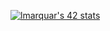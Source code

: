 [![lmarquar's 42 stats](https://badge42.vercel.app/api/v2/clb2nvggn00250fkyfjsohwql/stats?cursusId=42&coalitionId=149)](https://github.com/JaeSeoKim/badge42)
